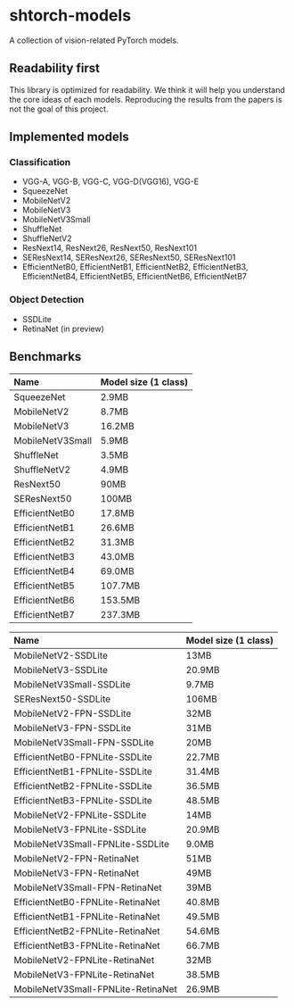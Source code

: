 # shtorch-models
A collection of vision-related PyTorch models.

## Readability first
This library is optimized for readability. We think it will help you understand the core ideas of each models. Reproducing the results from the papers is not the goal of this project.

## Implemented models

### Classification

* VGG-A, VGG-B, VGG-C, VGG-D(VGG16), VGG-E
* SqueezeNet
* MobileNetV2
* MobileNetV3
* MobileNetV3Small
* ShuffleNet
* ShuffleNetV2
* ResNext14, ResNext26, ResNext50, ResNext101
* SEResNext14, SEResNext26, SEResNext50, SEResNext101
* EfficientNetB0, EfficientNetB1, EfficientNetB2, EfficientNetB3, EfficientNetB4, EfficientNetB5, EfficientNetB6, EfficientNetB7

### Object Detection

* SSDLite
* RetinaNet (in preview)

## Benchmarks

Name | Model size (1 class)
:--- | :-------------------
SqueezeNet | 2.9MB
MobileNetV2 | 8.7MB
MobileNetV3 | 16.2MB
MobileNetV3Small | 5.9MB
ShuffleNet | 3.5MB
ShuffleNetV2 | 4.9MB
ResNext50 | 90MB
SEResNext50 | 100MB
EfficientNetB0 | 17.8MB
EfficientNetB1 | 26.6MB
EfficientNetB2 | 31.3MB
EfficientNetB3 | 43.0MB
EfficientNetB4 | 69.0MB
EfficientNetB5 | 107.7MB
EfficientNetB6 | 153.5MB
EfficientNetB7 | 237.3MB

Name | Model size (1 class)
:--- | :-------------------
MobileNetV2-SSDLite | 13MB
MobileNetV3-SSDLite | 20.9MB
MobileNetV3Small-SSDLite | 9.7MB
SEResNext50-SSDLite | 106MB
MobileNetV2-FPN-SSDLite | 32MB
MobileNetV3-FPN-SSDLite | 31MB
MobileNetV3Small-FPN-SSDLite | 20MB
EfficientNetB0-FPNLite-SSDLite | 22.7MB
EfficientNetB1-FPNLite-SSDLite | 31.4MB
EfficientNetB2-FPNLite-SSDLite | 36.5MB
EfficientNetB3-FPNLite-SSDLite | 48.5MB
MobileNetV2-FPNLite-SSDLite | 14MB
MobileNetV3-FPNLite-SSDLite | 20.9MB
MobileNetV3Small-FPNLite-SSDLite | 9.0MB
MobileNetV2-FPN-RetinaNet | 51MB
MobileNetV3-FPN-RetinaNet | 49MB
MobileNetV3Small-FPN-RetinaNet | 39MB
EfficientNetB0-FPNLite-RetinaNet | 40.8MB
EfficientNetB1-FPNLite-RetinaNet | 49.5MB
EfficientNetB2-FPNLite-RetinaNet | 54.6MB
EfficientNetB3-FPNLite-RetinaNet | 66.7MB
MobileNetV2-FPNLite-RetinaNet | 32MB
MobileNetV3-FPNLite-RetinaNet | 38.5MB
MobileNetV3Small-FPNLite-RetinaNet | 26.9MB